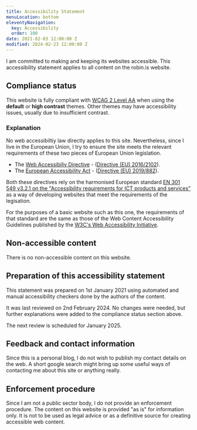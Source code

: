 ```yaml
---
title: Accessibility Statement
menuLocation: bottom
eleventyNavigation:
  key: Accessibility
  order: 100
date: 2021-02-03 12:00:00 Z
modified: 2024-02-23 12:00:00 Z
---
```


I am committed to making and keeping its websites accessible. This accessibility statement applies to all content on the robin.is website.

## Compliance status

This website is fully compliant with [WCAG 2 Level AA](https://www.w3.org/TR/WCAG2/) when using the **default** or **high contrast** themes. Other themes may have accessibility issues, usually due to insufficient contrast.

### Explanation

No web accessibiltiy law directly applies to this site. Nevertheless, since I live in the European Union, I try to ensure the site meets the relevant requirements of these two pieces of European Union legislation.

* The [Web Accessibiliy Directive](https://ec.europa.eu/digital-single-market/en/web-accessibility) - ([Directive (EU) 2016/2102](https://eur-lex.europa.eu/eli/dir/2016/2102/oj)).
* The [European Accessibility Act](https://ec.europa.eu/social/main.jsp?catId=1202) - ([Directive (EU) 2019/882](https://eur-lex.europa.eu/eli/dir/2019/882/oj)).

Both these directives rely on the harmonised European standard [EN 301 549 v3.2.1 on the "Accessibility requirements for ICT products and services"](https://www.etsi.org/deliver/etsi_en/301500_301599/301549/03.02.01_60/en_301549v030201p.pdf) as a way of developing websites that meet the requirements of the legisation.

For the purposes of a basic website such as this one, the requirements of that standard are the same as those of the Web Content Accessibility Guidelines published by the [W3C's Web Accessibility Initiative](https://www.w3.org/WAI/).

## Non-accessible content

There is no non-accessible content on this website.

## Preparation of this accessibility statement

This statement was prepared on 1st January 2021 using automated and manual accessibility checkers done by the authors of the content. 

It was last reviewed on 2nd February 2024. No changes were needed, but further explanations were added to the compliance status section above.

The next review is scheduled for January 2025.

## Feedback and contact information

Since this is a personal blog, I do not wish to publish my contact details on the web. A short google search might bring up some useful ways of contacting me about this site or anything really.

## Enforcement procedure

Since I am not a public sector body, I do not provide an enforcement procedure. The content on this website is provided "as is" for information only.  It is not to be used as legal advice or as a definitive source for creating accessible web content.